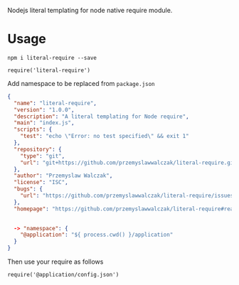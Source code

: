 Nodejs literal templating for node native require module.

# Usage

`npm i literal-require --save`

`require('literal-require')`

Add namespace to be replaced from `package.json`

```json
{
  "name": "literal-require",
  "version": "1.0.0",
  "description": "A literal templating for Node require",
  "main": "index.js",
  "scripts": {
    "test": "echo \"Error: no test specified\" && exit 1"
  },
  "repository": {
    "type": "git",
    "url": "git+https://github.com/przemyslawwalczak/literal-require.git"
  },
  "author": "Przemyslaw Walczak",
  "license": "ISC",
  "bugs": {
    "url": "https://github.com/przemyslawwalczak/literal-require/issues"
  },
  "homepage": "https://github.com/przemyslawwalczak/literal-require#readme",

  
  -> "namespace": {
    "@application": "${ process.cwd() }/application"
  }
}
```

Then use your require as follows

`require('@application/config.json')`

